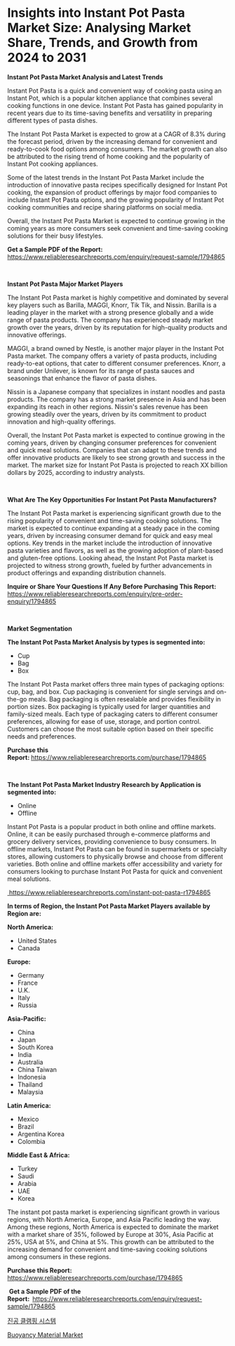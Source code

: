 <p><h1>Insights into Instant Pot Pasta Market Size: Analysing Market Share, Trends, and Growth from 2024 to 2031</h1></p><p><strong>Instant Pot Pasta Market Analysis and Latest Trends</strong></p>
<p><p>Instant Pot Pasta is a quick and convenient way of cooking pasta using an Instant Pot, which is a popular kitchen appliance that combines several cooking functions in one device. Instant Pot Pasta has gained popularity in recent years due to its time-saving benefits and versatility in preparing different types of pasta dishes.</p><p>The Instant Pot Pasta Market is expected to grow at a CAGR of 8.3% during the forecast period, driven by the increasing demand for convenient and ready-to-cook food options among consumers. The market growth can also be attributed to the rising trend of home cooking and the popularity of Instant Pot cooking appliances.</p><p>Some of the latest trends in the Instant Pot Pasta Market include the introduction of innovative pasta recipes specifically designed for Instant Pot cooking, the expansion of product offerings by major food companies to include Instant Pot Pasta options, and the growing popularity of Instant Pot cooking communities and recipe sharing platforms on social media.</p><p>Overall, the Instant Pot Pasta Market is expected to continue growing in the coming years as more consumers seek convenient and time-saving cooking solutions for their busy lifestyles.</p></p>
<p><strong>Get a Sample PDF of the Report:&nbsp;</strong> <a href="https://www.reliableresearchreports.com/enquiry/request-sample/1794865">https://www.reliableresearchreports.com/enquiry/request-sample/1794865</a></p>
<p>&nbsp;</p>
<p><strong>Instant Pot Pasta Major Market Players</strong></p>
<p><p>The Instant Pot Pasta market is highly competitive and dominated by several key players such as Barilla, MAGGI, Knorr, Tik Tik, and Nissin. Barilla is a leading player in the market with a strong presence globally and a wide range of pasta products. The company has experienced steady market growth over the years, driven by its reputation for high-quality products and innovative offerings.</p><p>MAGGI, a brand owned by Nestle, is another major player in the Instant Pot Pasta market. The company offers a variety of pasta products, including ready-to-eat options, that cater to different consumer preferences. Knorr, a brand under Unilever, is known for its range of pasta sauces and seasonings that enhance the flavor of pasta dishes.</p><p>Nissin is a Japanese company that specializes in instant noodles and pasta products. The company has a strong market presence in Asia and has been expanding its reach in other regions. Nissin's sales revenue has been growing steadily over the years, driven by its commitment to product innovation and high-quality offerings.</p><p>Overall, the Instant Pot Pasta market is expected to continue growing in the coming years, driven by changing consumer preferences for convenient and quick meal solutions. Companies that can adapt to these trends and offer innovative products are likely to see strong growth and success in the market. The market size for Instant Pot Pasta is projected to reach XX billion dollars by 2025, according to industry analysts.</p></p>
<p>&nbsp;</p>
<p><strong>What Are The Key Opportunities For Instant Pot Pasta Manufacturers?</strong></p>
<p><p>The Instant Pot Pasta market is experiencing significant growth due to the rising popularity of convenient and time-saving cooking solutions. The market is expected to continue expanding at a steady pace in the coming years, driven by increasing consumer demand for quick and easy meal options. Key trends in the market include the introduction of innovative pasta varieties and flavors, as well as the growing adoption of plant-based and gluten-free options. Looking ahead, the Instant Pot Pasta market is projected to witness strong growth, fueled by further advancements in product offerings and expanding distribution channels.</p></p>
<p><strong>Inquire or Share Your Questions If Any Before Purchasing This Report:</strong> <a href="https://www.reliableresearchreports.com/enquiry/pre-order-enquiry/1794865">https://www.reliableresearchreports.com/enquiry/pre-order-enquiry/1794865</a></p>
<p>&nbsp;</p>
<p><strong>Market Segmentation</strong></p>
<p><strong>The Instant Pot Pasta Market Analysis by types is segmented into:</strong></p>
<p><ul><li>Cup</li><li>Bag</li><li>Box</li></ul></p>
<p><p>The Instant Pot Pasta market offers three main types of packaging options: cup, bag, and box. Cup packaging is convenient for single servings and on-the-go meals. Bag packaging is often resealable and provides flexibility in portion sizes. Box packaging is typically used for larger quantities and family-sized meals. Each type of packaging caters to different consumer preferences, allowing for ease of use, storage, and portion control. Customers can choose the most suitable option based on their specific needs and preferences.</p></p>
<p><strong>Purchase this Report:&nbsp;</strong><a href="https://www.reliableresearchreports.com/purchase/1794865">https://www.reliableresearchreports.com/purchase/1794865</a></p>
<p>&nbsp;</p>
<p><strong>The Instant Pot Pasta Market Industry Research by Application is segmented into:</strong></p>
<p><ul><li>Online</li><li>Offline</li></ul></p>
<p><p>Instant Pot Pasta is a popular product in both online and offline markets. Online, it can be easily purchased through e-commerce platforms and grocery delivery services, providing convenience to busy consumers. In offline markets, Instant Pot Pasta can be found in supermarkets or specialty stores, allowing customers to physically browse and choose from different varieties. Both online and offline markets offer accessibility and variety for consumers looking to purchase Instant Pot Pasta for quick and convenient meal solutions.</p></p>
<p><a href="https://www.reliableresearchreports.com/instant-pot-pasta-r1794865">&nbsp;https://www.reliableresearchreports.com/instant-pot-pasta-r1794865</a></p>
<p><strong>In terms of Region, the Instant Pot Pasta Market Players available by Region are:</strong></p>
<p>
    <p> <strong> North America: </strong>
        <ul>
            <li>United States</li>
            <li>Canada</li>
        </ul>
        </p> 
    <p> <strong> Europe: </strong>
        <ul>
            <li>Germany</li>
            <li>France</li>
            <li>U.K.</li>
            <li>Italy</li>
            <li>Russia</li>
        </ul>
        </p> 
    <p> <strong> Asia-Pacific: </strong>
        <ul>
            <li>China</li>
            <li>Japan</li>
            <li>South Korea</li>
            <li>India</li>
            <li>Australia</li>
            <li>China Taiwan</li>
            <li>Indonesia</li>
            <li>Thailand</li>
            <li>Malaysia</li>
        </ul>
        </p> 
    <p> <strong> Latin America: </strong>
        <ul>
            <li>Mexico</li>
            <li>Brazil</li>
            <li>Argentina Korea</li>
            <li>Colombia</li>
        </ul>
        </p> 
    <p> <strong> Middle East & Africa: </strong>
        <ul>
            <li>Turkey</li>
            <li>Saudi</li>
            <li>Arabia</li>
            <li>UAE</li>
            <li>Korea</li>
        </ul>
    </p>
    </p>
<p><p>The instant pot pasta market is experiencing significant growth in various regions, with North America, Europe, and Asia Pacific leading the way. Among these regions, North America is expected to dominate the market with a market share of 35%, followed by Europe at 30%, Asia Pacific at 25%, USA at 5%, and China at 5%. This growth can be attributed to the increasing demand for convenient and time-saving cooking solutions among consumers in these regions.</p></p>
<p><strong>Purchase this Report: </strong><a href="https://www.reliableresearchreports.com/purchase/1794865">https://www.reliableresearchreports.com/purchase/1794865</a></p>
<p>&nbsp;<strong>Get a Sample PDF of the Report:&nbsp;&nbsp;</strong><a href="https://www.reliableresearchreports.com/enquiry/request-sample/1794865">https://www.reliableresearchreports.com/enquiry/request-sample/1794865</a></p>
<p><strong></strong></p>
<p><p><a href="https://github.com/Howaoole34545/Market-Research-Report-List-1/blob/main/363346116439.md">진공 클램핑 시스템</a></p><p><a href="https://scarlet-rocket-c63.notion.site/Buoyancy-Material-Market-Research-Report-Provides-Critical-Insights-that-can-help-Shape-Business-Dev-6a1abb756b444e489f0e097df2bb2e5a">Buoyancy Material Market</a></p></p>